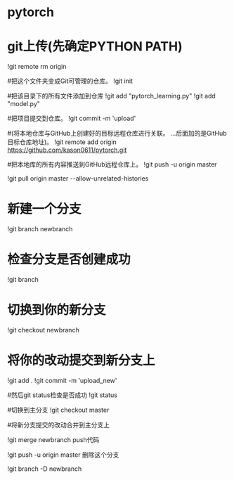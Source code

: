 # pytorch

# git上传(先确定PYTHON PATH)
!git remote rm origin

#把这个文件夹变成Git可管理的仓库。
!git init

#把该目录下的所有文件添加到仓库
!git add "pytorch_learning.py"
!git add "model.py"

#把项目提交到仓库。
!git commit -m 'upload' 

#(将本地仓库与GitHub上创建好的目标远程仓库进行关联。 …后面加的是GitHub目标仓库地址)。
!git remote add origin https://github.com/kason0611/pytorch.git

#把本地库的所有内容推送到GitHub远程仓库上。
!git push -u origin master


!git pull origin master --allow-unrelated-histories

# 新建一个分支
!git branch newbranch 

# 检查分支是否创建成功
!git branch 
# 切换到你的新分支
!git checkout newbranch
# 将你的改动提交到新分支上
!git add .
!git commit -m 'upload_new'

#然后git status检查是否成功
!git status 

#切换到主分支
!git checkout master 

#将新分支提交的改动合并到主分支上


!git merge newbranch
push代码

!git push -u origin master
删除这个分支

!git branch -D newbranch
